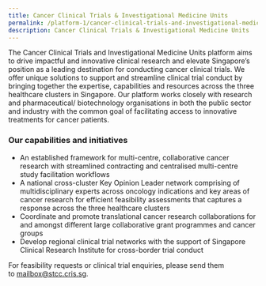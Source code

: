 ```yaml
---
title: Cancer Clinical Trials & Investigational Medicine Units
permalink: /platform-1/cancer-clinical-trials-and-investigational-medicine-units/
description: Cancer Clinical Trials & Investigational Medicine Units
---
```

The Cancer Clinical Trials and Investigational Medicine Units platform aims to drive impactful and innovative clinical research and elevate Singapore’s position as a leading destination for conducting cancer clinical trials. We offer unique solutions to support and streamline clinical trial conduct by bringing together the expertise, capabilities and resources across the three healthcare clusters in Singapore. Our platform works closely with research and pharmaceutical/ biotechnology organisations in both the public sector and industry with the common goal of facilitating access to innovative treatments for cancer patients.

### **Our capabilities and initiatives**

*   An established framework for multi-centre, collaborative cancer research with streamlined contracting and centralised multi-centre study facilitation workflows
*   A national cross-cluster Key Opinion Leader network comprising of multidisciplinary experts across oncology indications and key areas of cancer research for efficient feasibility assessments that captures a response across the three healthcare clusters
*   Coordinate and promote translational cancer research collaborations for and amongst different large collaborative grant programmes and cancer groups
*   Develop regional clinical trial networks with the support of Singapore Clinical Research Institute for cross-border trial conduct

For feasibility requests or clinical trial enquiries, please send them to mailbox@stcc.cris.sg.